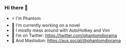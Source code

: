 ### Hi there 👋

- ⚡ I'm Phantom
- 🔭 I'm currently working on a novel
- 🌱 I mostly mess around with AutoHotkey and Vim
- 🤔 I’m on Twitter: <https://twitter.com/phantomdiorama>
- 🤔 And Mastodon: <a rel="me" href="https://aus.social/@phantomdiorama">https://aus.social/@phantomdiorama</a>
